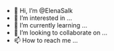 - 👋 Hi, I’m @ElenaSalk
- 👀 I’m interested in ...
- 🌱 I’m currently learning ...
- 💞️ I’m looking to collaborate on ...
- 📫 How to reach me ...

<!---
ElenaSalk/ElenaSalk is a ✨ special ✨ repository because its `README.md` (this file) appears on your GitHub profile.
You can click the Preview link to take a look at your changes.
--->

